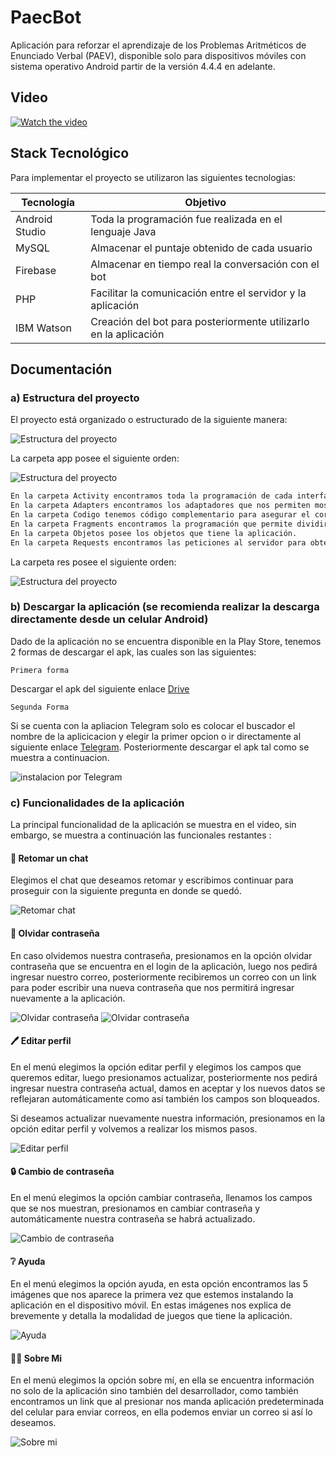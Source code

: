
# PaecBot
Aplicación para reforzar el aprendizaje de los Problemas Aritméticos de Enunciado Verbal (PAEV), disponible solo para dispositivos móviles con sistema operativo Android partir de la versión 4.4.4 en adelante. 

## Video

[![Watch the video](https://i.ibb.co/Rjdm7zD/youtube.jpg)](https://www.youtube.com/watch?v=fURgvzGF0E0)

## Stack Tecnológico 
Para implementar el proyecto se utilizaron las siguientes tecnologias:

| Tecnología | Objetivo |
| ------ | ------ |
| Android Studio | Toda la programación fue realizada en el lenguaje Java|
| MySQL | Almacenar el puntaje obtenido de cada usuario|
| Firebase | Almacenar en tiempo real la conversación con el bot|
| PHP | Facilitar la comunicación entre el servidor y la aplicación|
| IBM Watson | Creación del bot para posteriormente utilizarlo en la aplicación|

## Documentación
### a) Estructura del proyecto
El proyecto está organizado o estructurado de la siguiente manera:

![Estructura del proyecto](https://i.ibb.co/RpVDZyj/Captura-de-pantalla-195.png)

La carpeta app posee el siguiente orden:

![Estructura del proyecto](https://i.ibb.co/xST8LmL/Captura-de-pantalla-197.png)

```sh
En la carpeta Activity encontramos toda la programación de cada interfaz hecha a excepción de los fragments. 
En la carpeta Adapters encontramos los adaptadores que nos permiten mostrar todas las listas. 
En la carpeta Codigo tenemos código complementario para asegurar el correcto funcionamiento. 
En la carpeta Fragments encontramos la programación que permite dividir la interfaz y mostrar las dos modalidades. 
En la carpeta Objetos posee los objetos que tiene la aplicación. 
En la carpeta Requests encontramos las peticiones al servidor para obtener información de la base de datos. 
```

La carpeta res posee el siguiente orden:

![Estructura del proyecto](https://i.ibb.co/wJtggtr/Captura-de-pantalla-196.png)

### b) Descargar la aplicación (se recomienda realizar la descarga directamente desde un celular Android)
Dado de la aplicación no se encuentra disponible en la Play Store, tenemos 2 formas de descargar el apk, las cuales son las siguientes: 

`Primera forma `

Descargar el apk del siguiente enlace [Drive](https://drive.google.com/file/d/1-elCZShCng-3fWiS7dEqjcB1bLREwoGp/view) 

`Segunda Forma`

Si se cuenta con la apliacion Telegram solo es colocar el buscador el nombre de la aplicicacion y elegir la primer opcion o ir directamente al siguiente enlace [Telegram](https://t.me/PaecBot_Descarga). Posteriormente descargar el apk tal como se muestra a continuacion. 

![instalacion por Telegram](https://i.ibb.co/Vx6SxvG/Captura-de-pantalla-186.png)

### c) Funcionalidades de la aplicación
La principal funcionalidad de la aplicación se muestra en el video, sin embargo, se muestra a continuación las funcionales restantes :

#### 	:speech_balloon: Retomar un chat
Elegimos el chat que deseamos retomar y escribimos continuar para proseguir con la siguiente pregunta en donde se quedó.

![Retomar chat](https://i.ibb.co/G2WJbHC/Captura-de-pantalla-194.png)

#### :key: Olvidar contraseña
En caso olvidemos nuestra contraseña, presionamos en la opción olvidar contraseña que se encuentra en el login de la aplicación, luego nos pedirá ingresar nuestro correo, posteriormente recibiremos un correo con un link para poder escribir una nueva contraseña que nos permitirá ingresar nuevamente a la aplicación.

![Olvidar contraseña](https://i.ibb.co/W3SGdMg/Captura-de-pantalla-191.png)
![Olvidar contraseña](https://i.ibb.co/9GYMsK0/Captura-de-pantalla-192.png)

#### :pen: Editar perfil  
En el menú elegimos la opción editar perfil y elegimos los campos que queremos editar, luego presionamos actualizar, posteriormente nos pedirá ingresar nuestra contraseña actual, damos en aceptar y los nuevos datos se reflejaran automáticamente como así también los campos son bloqueados. 

Si deseamos actualizar nuevamente nuestra información, presionamos en la opción editar perfil y volvemos a realizar los mismos pasos. 

![Editar perfil](https://i.ibb.co/TY5BnR7/Captura-de-pantalla-187.png)

#### :lock: Cambio de contraseña
En el menú elegimos la opción cambiar contraseña, llenamos los campos que se nos muestran, presionamos en cambiar contraseña y automáticamente nuestra contraseña se habrá actualizado. 

![Cambio de contraseña](https://i.ibb.co/Ns2GGjd/Captura-de-pantalla-188.png)

#### 	:grey_question: Ayuda
En el menú elegimos la opción ayuda, en esta opción encontramos las 5 imágenes que nos aparece la primera vez que estemos instalando la aplicación en el dispositivo móvil. En estas imágenes nos explica de brevemente y detalla la modalidad de juegos que tiene la aplicación. 

![Ayuda](https://i.ibb.co/PzZ9BXw/Captura-de-pantalla-189.png)

#### :woman_technologist: Sobre Mi
En el menú elegimos la opción sobre mí, en ella se encuentra información no solo de la aplicación sino también del desarrollador, como también encontramos un link que al presionar nos manda aplicación predeterminada del celular para enviar correos, en ella podemos enviar un correo si así lo deseamos. 

![Sobre mi](https://i.ibb.co/fF135Dr/Captura-de-pantalla-193.png)

